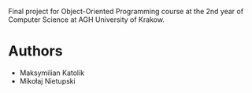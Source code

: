 Final project for Object-Oriented Programming course at the 2nd year of Computer Science at AGH University of Krakow.

# Authors
- Maksymilian Katolik
- Mikołaj Nietupski
